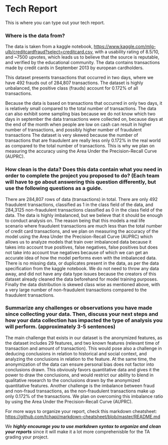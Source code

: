 # Tech Report
This is where you can type out your tech report.

### Where is the data from? ###
The data is taken from a kaggle notebook, https://www.kaggle.com/mlg-ulb/creditcardfraud?select=creditcard.csv, with a usability rating of 8.5/10, and ~7500 upvotes, which leads us to believe that the source is reputable, and verified by the educational community. The data contains transactions made by credit cards in September 2013 by european cardholders.

This dataset presents transactions that occurred in two days, where we have 492 frauds out of 284,807 transactions. The dataset is highly unbalanced, the positive class (frauds) account for 0.172% of all transactions. 

Because the data is based on transactions that occurred in only two days, it is relatively small compared to the total number of transactions. The data can also exhibit some sampling bias because we do not know which two days in september the data transactions were collected on, because days at the end of the month when people are low on cash can result in higher number of transactions, and possibly higher number of fraudulent transactions
The dataset is very skewed because the number of transactions that are fraudulent are really less only 0.172% in the real world as compared to the total number of transactions. This is why we plan on measuring the accuracy using the Area Under the Precision-Recall Curve (AUPRC).

### How clean is the data? Does this data contain what you need in order to complete the project you proposed to do? (Each team will have to go about answering this question differently, but use the following questions as a guide. ###

There are 284,807 rows of data (transactions) in total. There are only 492 fraudulent transactions, classified as 1 in the class field of the data, and 284,3125 non-fraudulent transactions classified as 0 in the class field of the data. The data is highly imbalanced, but we believe that it should be enough to conduct analysis on. The reason being that this models a real life scenario where fraudulent transactions are much less than the total number of credit card transactions, and we plan on measuring the accuracy of the model using the Area Under the Precision-Recall Curve (AUPRC) which allows us to analyze models that train over imbalanced data because it takes into account true positives, false negatives, false positives but does not take into account true negatives because of which we can get an accurate idea of how the model performs even with the imbalanced data.       
There is no missing data, or duplicates present in the data, as per the data specification from the kaggle notebook. We do not need to throw any data away, and did not have any data type issues because the creators of this dataset already cleaned the data beforehand for model training purposes. Finally the data distribution is skewed class wise as mentioned above, with a very large number of non-fraudulent transactions compared to the fraudulent transactions.

### Summarize any challenges or observations you have made since collecting your data. Then, discuss your next steps and how your data collection has impacted the type of analysis you will perform. (approximately 3-5 sentences) ###

The main challenge that exists in our dataset is the anonymized features, as the dataset includes 29 features, and two known features (relevant time of transaction and amount of transaction). This would pose also a challenge in deducing conclusions in relation to historical and social context, and analyzing the conclusions in relation to the feature. At the same time, the anonymization of the data can ensure personal bias does not factor into conclusions drawn. This obviously favors quantitative data and gives it the power to draw the conclusions, and would restrict our ability to blend in qualitative research to the conclusions drawn by the anonymized quantitative features. Another challenge is the imbalance between fraud and non-fraud transactions, as the non-fraudulent transactions make up only 0.172% of the transactions. We plan on overcoming this imbalance ratio by using the Area Under the Precision-Recall Curve (AUPRC).

For more ways to organize your report, check this markdown cheatsheet: https://github.com/tchapi/markdown-cheatsheet/blob/master/README.md

We ***highly encourage you to use markdown syntax to organize and clean your reports*** since it will make it a lot more comprehenisble for the TA grading your project.
